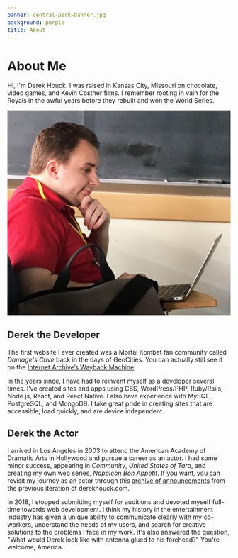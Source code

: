 ```yaml
---
banner: central-perk-banner.jpg
background: purple
title: About
---
```


# About Me

Hi, I'm Derek Houck. I was raised in Kansas City, Missouri on chocolate, video games, and Kevin Costner films. I remember rooting in vain for the Royals in the awful years before they rebuilt and won the World Series.

<img class="align-right" alt="Working on my laptop at the Mobility & Modern Web Conference" src="/assets/images/on-laptop.jpg">

## Derek the Developer

The first website I ever created was a Mortal Kombat fan community called _Damage's Cave_ back in the days of GeoCities. You can actually still see it on the [Internet Archive’s Wayback Machine](http://web.archive.org/web/20001204165600/http://thecave.kcizone.com/).

In the years since, I have had to reinvent myself as a developer several times. I’ve created sites and apps using CSS, WordPress/PHP, Ruby/Rails, Node.js, React, and React Native. I also have experience with MySQL, PostgreSQL, and MongoDB. I take great pride in creating sites that are accessible, load quickly, and are device independent.

## Derek the Actor

I arrived in Los Angeles in 2003 to attend the American Academy of Dramatic Arts in Hollywood and pursue a career as an actor. I had some minor success, appearing in _Community_, _United States of Tara_, and creating my own web series, _Napoleon Bon Appétit_. If you want, you can revisit my journey as an actor through this [archive of announcements](/blog.html) from the previous iteration of derekhouck.com.

In 2018, I stopped submitting myself for auditions and devoted myself full-time towards web development. I think my history in the entertainment industry has given a unique ability to communicate clearly with my co-workers, understand the needs of my users, and search for creative solutions to the problems I face in my work. It's also answered the question, "What would Derek look like with antenna glued to his forehead?" You're welcome, America.
